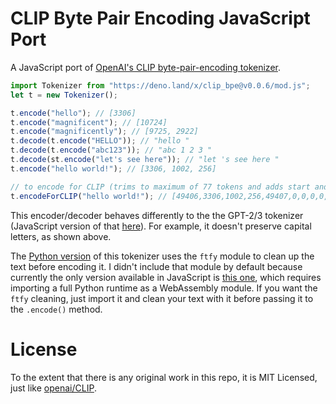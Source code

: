 # CLIP Byte Pair Encoding JavaScript Port

A JavaScript port of
[OpenAI's CLIP byte-pair-encoding tokenizer](https://github.com/openai/CLIP/blob/3bee28119e6b28e75b82b811b87b56935314e6a5/clip/simple_tokenizer.py).

```js
import Tokenizer from "https://deno.land/x/clip_bpe@v0.0.6/mod.js";
let t = new Tokenizer();

t.encode("hello"); // [3306]
t.encode("magnificent"); // [10724]
t.encode("magnificently"); // [9725, 2922]
t.decode(t.encode("HELLO")); // "hello "
t.decode(t.encode("abc123")); // "abc 1 2 3 "
t.decode(st.encode("let's see here")); // "let 's see here "
t.encode("hello world!"); // [3306, 1002, 256]

// to encode for CLIP (trims to maximum of 77 tokens and adds start and end token, and pads with zeros if less than 77 tokens):
t.encodeForCLIP("hello world!"); // [49406,3306,1002,256,49407,0,0,0,0,0,0,0,0,0,0,0,0,0,0,0,0,0,0,0,0,0,0,0,0,0,0,0,0,0,0,0,0,0,0,0,0,0,0,0,0,0,0,0,0,0,0,0,0,0,0,0,0,0,0,0,0,0,0,0,0,0,0,0,0,0,0,0,0,0,0,0,0]
```

This encoder/decoder behaves differently to the the GPT-2/3 tokenizer
(JavaScript version of that
[here](https://github.com/latitudegames/GPT-3-Encoder)). For example, it doesn't
preserve capital letters, as shown above.

The
[Python version](https://github.com/openai/CLIP/blob/3bee28119e6b28e75b82b811b87b56935314e6a5/clip/simple_tokenizer.py)
of this tokenizer uses the `ftfy` module to clean up the text before encoding
it. I didn't include that module by default because currently the only version
available in JavaScript is
[this one](https://github.com/josephrocca/ftfy-pyodide), which requires
importing a full Python runtime as a WebAssembly module. If you want the `ftfy`
cleaning, just import it and clean your text with it before passing it to the
`.encode()` method.

# License

To the extent that there is any original work in this repo, it is MIT Licensed,
just like [openai/CLIP](https://github.com/openai/CLIP).
